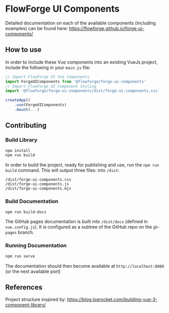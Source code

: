 # FlowForge UI Components

Detailed documentation on each of the available components (including examples) can be found here: https://flowforge.github.io/forge-ui-components/

## How to use

In order to include these Vue components into an existing VueJs project, include the following in your `main.js` file:

```javascript
// Import FlowForge UI Vue Components
import ForgeUIComponents from '@flowforge/forge-ui-components'
// Import FlowForge UI Component Styling
import '@flowforge/forge-ui-components/dist/forge-ui-components.css'

createApp()
    .use(ForgeUIComponents)
    .mount(...)

```

## Contributing

### Build Library

```bash
npm install
npm run build
```

In order to build the project, ready for publishing and use, run the `npm run build` command. This will output three files: into `/dist`:

```
/dist/forge-ui-components.css
/dist/forge-ui-components.js
/dist/forge-ui-components.mjs
```

### Build Documentation

```bash
npm run build-docs
```

The GitHub pages documentation is built into `/dist/docs` (defined in `vue.config.js`). It is configured as a subtree of the GitHub repo on the `gh-pages` branch.


### Running Documentation

```bash
npm run serve
```

The documentation should then become available at `http://localhost:8080` (or the next available port)


## References

Project structure inspired by: https://blog.logrocket.com/building-vue-3-component-library/
